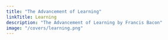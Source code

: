 ```yaml
---
title: "The Advancement of Learning"
linkTitle: Learning
description: "The Advancement of Learning by Francis Bacon"
image: "/covers/learning.png"
---
```

